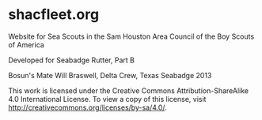 shacfleet.org
=============

Website for Sea Scouts in the Sam Houston Area Council of the Boy Scouts of America

Developed for Seabadge Rutter, Part B

Bosun's Mate Will Braswell, Delta Crew, Texas Seabadge 2013

This work is licensed under the Creative Commons Attribution-ShareAlike 4.0 International License. To view a copy of this license, visit http://creativecommons.org/licenses/by-sa/4.0/.

